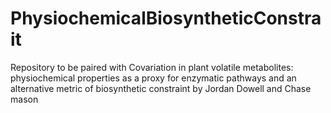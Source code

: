 # PhysiochemicalBiosyntheticConstrait
Repository to be paired with Covariation in plant volatile metabolites: physiochemical properties as a proxy for enzymatic pathways and an alternative metric of biosynthetic constraint by Jordan Dowell and Chase mason 
